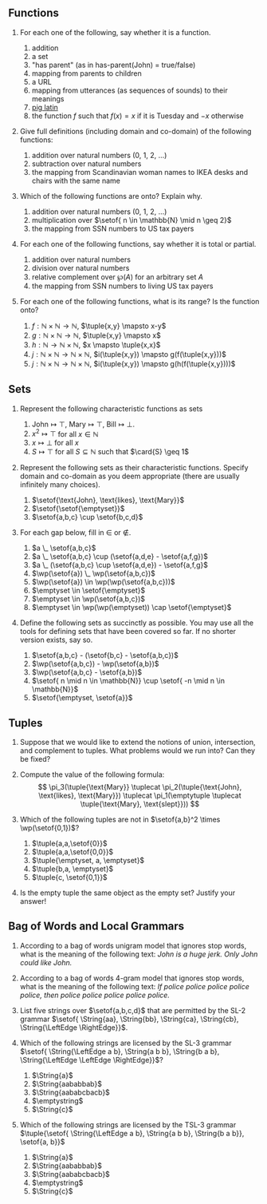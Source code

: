 ## Functions

1.  For each one of the following, say whether it is a function.
    1. addition
    1. a set
    1. "has parent" (as in has-parent(John) = true/false)
    1. mapping from parents to children
    1. a URL
    1. mapping from utterances (as sequences of sounds) to their meanings
    1. [pig latin](https://en.wikipedia.org/wiki/Pig_latin)
    1. the function $f$ such that $f(x) = x$ if it is Tuesday and $-x$ otherwise

1.  Give full definitions (including domain and co-domain) of the following functions:
    1. addition over natural numbers (0, 1, 2, ...)
    1. subtraction over natural numbers
    1. the mapping from Scandinavian woman names to IKEA desks and chairs with the same name

1.  Which of the following functions are onto? Explain why.
    1. addition over natural numbers (0, 1, 2, ...)
    1. multiplication over $\setof{ n \in \mathbb{N} \mid n \geq 2}$
    1. the mapping from SSN numbers to US tax payers

1.  For each one of the following functions, say whether it is total or partial.
    1. addition over natural numbers
    1. division over natural numbers
    1. relative complement over $\wp(A)$ for an arbitrary set $A$
    1. the mapping from SSN numbers to living US tax payers

1.  For each one of the following functions, what is its range?
    Is the function onto?
    1. $f: \mathbb{N} \times \mathbb{N} \rightarrow \mathbb{N}$,
       $\tuple{x,y} \mapsto x-y$
    1. $g: \mathbb{N} \times \mathbb{N} \rightarrow \mathbb{N}$,
       $\tuple{x,y} \mapsto x$
    1. $h: \mathbb{N} \rightarrow \mathbb{N} \times \mathbb{N}$,
       $x \mapsto \tuple{x,x}$
    1. $j: \mathbb{N} \times \mathbb{N} \rightarrow \mathbb{N} \times \mathbb{N}$,
       $i(\tuple{x,y}) \mapsto g(f(\tuple{x,y}))$
    1. $j: \mathbb{N} \times \mathbb{N} \rightarrow \mathbb{N} \times \mathbb{N}$,
       $i(\tuple{x,y}) \mapsto g(h(f(\tuple{x,y})))$


## Sets

1.  Represent the following characteristic functions as sets
    1. $\text{John} \mapsto \top$,
       $\text{Mary} \mapsto \top$,
       $\text{Bill} \mapsto \bot$.
    1. $x^2 \mapsto \top$ for all $x \in \mathbb{N}$
    1. $x \mapsto \bot$ for all $x$
    1. $S \mapsto \top$ for all $S \subseteq \mathbb{N}$ such that $\card{S} \geq 1$

1.  Represent the following sets as their characteristic functions.
    Specify domain and co-domain as you deem appropriate (there are usually infinitely many choices).
    1. $\setof{\text{John}, \text{likes}, \text{Mary}}$
    1. $\setof{\setof{\emptyset}}$
    1. $\setof{a,b,c} \cup \setof{b,c,d}$

1.  For each gap below, fill in $\in$ or $\notin$.
    1. $a \_ \setof{a,b,c}$
    1. $a \_ \setof{a,b,c} \cup (\setof{a,d,e} - \setof{a,f,g})$
    1. $a \_ (\setof{a,b,c} \cup \setof{a,d,e}) - \setof{a,f,g}$
    1. $\wp(\setof{a}) \_ \wp(\setof{a,b,c})$
    1. $\wp(\setof{a}) \in \wp(\wp(\setof{a,b,c}))$
    1. $\emptyset \in \setof{\emptyset}$
    1. $\emptyset \in \wp(\setof{a,b,c})$
    1. $\emptyset \in \wp(\wp(\emptyset)) \cap \setof{\emptyset}$

1.  Define the following sets as succinctly as possible. 
    You may use all the tools for defining sets that have been covered so far.
    If no shorter version exists, say so.
    1. $\setof{a,b,c} - (\setof{b,c} - \setof{a,b,c})$
    1. $\wp(\setof{a,b,c}) - \wp(\setof{a,b})$
    1. $\wp(\setof{a,b,c} - \setof{a,b})$
    1. $\setof{ n \mid n \in \mathbb{N}} \cup \setof{ -n \mid n \in \mathbb{N}}$
    1. $\setof{\emptyset, \setof{a}}$


## Tuples

1.  Suppose that we would like to extend the notions of union, intersection, and complement to tuples.
    What problems would we run into?
    Can they be fixed?

1.  Compute the value of the following formula:
    $$
    \pi_3(\tuple{\text{Mary}} \tuplecat \pi_2(\tuple{\text{John}, \text{likes}, \text{Mary}}) \tuplecat \pi_1(\emptytuple \tuplecat \tuple{\text{Mary}, \text{slept}}))
    $$

1.  Which of the following tuples are not in $\setof{a,b}^2 \times \wp(\setof{0,1})$?
    1. $\tuple{a,a,\setof{0}}$
    1. $\tuple{a,a,\setof{0,0}}$
    1. $\tuple{\emptyset, a, \emptyset}$
    1. $\tuple{b,a, \emptyset}$
    1. $\tuple{c, \setof{0,1}}$

1.  Is the empty tuple the same object as the empty set? Justify your answer!


## Bag of Words and Local Grammars

1.  According to a bag of words unigram model that ignores stop words, what is the meaning of the following text: 
    *John is a huge jerk. Only John could like John.*

1.  According to a bag of words 4-gram model that ignores stop words, what is the meaning of the following text:
    *If police police police police police, then police police police police police.*

1.  List five strings over $\setof{a,b,c,d}$ that are permitted by the SL-$2$ grammar $\setof{ \String{aa}, \String{bb}, \String{ca}, \String{cb}, \String{\LeftEdge \RightEdge}}$.

1.  Which of the following strings are licensed by the SL-$3$ grammar $\setof{ \String{\LeftEdge a b}, \String{a b b}, \String{b a b}, \String{\LeftEdge \LeftEdge \RightEdge}}$?
    1. $\String{a}$
    1. $\String{aababbab}$
    1. $\String{aababcbacb}$
    1. $\emptystring$
    1. $\String{c}$

1.  Which of the following strings are licensed by the TSL-$3$ grammar $\tuple{\setof{ \String{\LeftEdge a b}, \String{a b b}, \String{b a b}}, \setof{a, b}}$
    1. $\String{a}$
    1. $\String{aababbab}$
    1. $\String{aababcbacb}$
    1. $\emptystring$
    1. $\String{c}$

